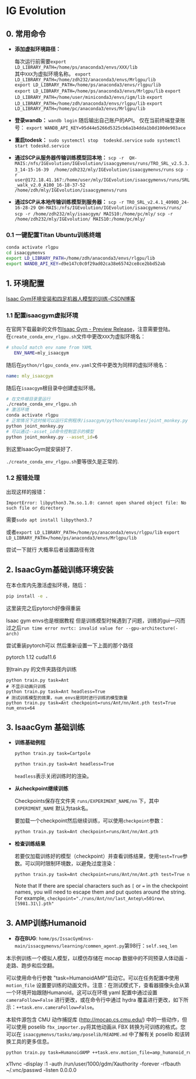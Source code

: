 # IG Evolution

## 0. 常用命令
- **添加虚拟环境路径：**

   每次运行前需要`export LD_LIBRARY_PATH=/home/ps/anaconda3/envs/XXX/lib`  
   其中`XXX`为虚拟环境名称。
   `export LD_LIBRARY_PATH=/home/zdh232/anaconda3/envs/Mrlgpu/lib`   
   `export LD_LIBRARY_PATH=/home/ps/anaconda3/envs/rlgpu/lib`   
   `export LD_LIBRARY_PATH=/home/ps/anaconda3/envs/Mrlgpu/lib`
   `export LD_LIBRARY_PATH=/home/user/miniconda3/envs/igm/lib`
   `export LD_LIBRARY_PATH=/home/zdh/anaconda3/envs/rlgpu/lib`
   `export LD_LIBRARY_PATH=/home/pc/anaconda3/envs/Mrlgpu/lib`

- **登录wandb：**
   `wandb login` 
   随后输出自己账户的API。
   仅在当前终端登录账号：
   `export WANDB_API_KEY=95d44e5266d5325cb6a1b4dda1b8d100de903ace`   

- **重启todesk：**
   `sudo systemctl stop  todeskd.service`
   `sudo systemctl start todeskd.service`

- **通过SCP从服务器传输训练模型回本地：**
   `scp -r  QH-MAIS:/nfs/IGEvolution/IGEvolution/isaacgymenvs/runs/TRO_SRL_v2.5.3.3_14-15-16-39  /home/zdh232/mly/IGEvolution/isaacgymenvs/runs`
   `scp -r user@172.18.41.167:/home/user/mly/IGEvolution/isaacgymenvs/runs/SRL_walk_v2.0_A100_16-18-37-52  /home/zdh/mly/IGEvolution/isaacgymenvs/runs`

- **通过SCP从本地传输训练模型到服务器：**
   `scp -r TRO_SRL_v2.4.1_4090D_24-16-28-29 QH-MAIS:/nfs/IGEvolution/IGEvolution/isaacgymenvs/runs/`
   `scp -r /home/zdh232/mly/isaacgym/ MAIS10:/home/pc/mly/`
   `scp -r /home/zdh232/mly/IGEvolution/ MAIS10:/home/pc/mly/`

### 0.1 一键配置Titan Ubuntu训练终端
```bash
conda activate rlgpu  
cd isaacgymenvs  
export LD_LIBRARY_PATH=/home/zdh/anaconda3/envs/rlgpu/lib  
export WANDB_API_KEY=d9e147c0c0f29ad02ca38e65742ce8ce2bbd52ab  
```
## 1. 环境配置
[Isaac Gym环境安装和四足机器人模型的训练-CSDN博客](https://blog.csdn.net/weixin_44061195/article/details/131830133?spm=1001.2101.3001.6650.2&utm_medium=distribute.pc_relevant.none-task-blog-2~default~YuanLiJiHua~Position-2-131830133-blog-124605383.235^v38^pc_relevant_sort&depth_1-utm_source=distribute.pc_relevant.none-task-blog-2~default~YuanLiJiHua~Position-2-131830133-blog-124605383.235^v38^pc_relevant_sort&utm_relevant_index=5)

### 1.1 配置isaacgym虚拟环境
在官网下载最新的文件包[Isaac Gym - Preview Release](https://developer.nvidia.com/isaac-gym)，注意需要登陆。   
在`create_conda_env_rlgpu.sh`文件中更改`XXX`为虚拟环境名：   
   ```sh
   # should match env name from YAML 
      ENV_NAME=mly_isaacgym
   ```
   随后在`python/rlgpu_conda_env.yaml`文件中更改为同样的虚拟环境名：
   ```yaml
   name: mly_isaacgym
   ```
   随后在`isaacgym`根目录中创建虚拟环境。
   ```bash
   # 在文件根目录里运行
   ./create_conda_env_rlgpu.sh
   # 激活环境
   conda activate rlgpu
   # 正常情况下这时候可以运行实例程序/isaacgym/python/examples/joint_monkey.py
   python joint_monkey.py
   # 可以通过--asset_id命令控制显示的模型
   python joint_monkey.py --asset_id=6
   ```
   到这里IsaacGym就安装好了.

   `./create_conda_env_rlgpu.sh`要等很久是正常的.

### 1.2 报错处理

   出现这样的报错：

   `ImportError: libpython3.7m.so.1.0: cannot open shared object file: No such file or directory`

   需要`sudo apt install libpython3.7`

   或者`export LD_LIBRARY_PATH=/home/ps/anaconda3/envs/rlgpu/lib`
   `export LD_LIBRARY_PATH=/home/ps/anaconda3/envs/Mrlgpu/lib`

   尝试一下就行 大概率后者设置路径有效



## 2. IsaacGym基础训练环境安装

在本仓库内先激活虚拟环境，随后：

```bash
pip install -e .
```



这里装完之后pytorch好像得重装

Isaac gym envs也是根据教程 但是训练模型时候遇到了问题，训练的gui一闪而过之后`run time error nvrtc: invalid value for --gpu-architecture(-arch)`

尝试重装pytorch可以 然后重新设置一下上面的那个路径

pytorch 1.12 cuda11.6

到train.py 的文件夹路径内训练

```
python train.py task=Ant
# 不显示动画只训练
python train.py task=Ant headless=True
# 测试训练模型的效果，num_envs是同时进行训练的模型数量
python train.py task=Ant checkpoint=runs/Ant/nn/Ant.pth test=True num_envs=64

```

## 3. IsaacGym 基础训练

- **训练基础例程**

  ```bash
  python train.py task=Cartpole
  ```

  ```bash
  python train.py task=Ant headless=True
  ```

  `headless`表示关闭训练时的渲染。

- **从checkpoint继续训练**

  Checkpoints保存在文件夹 `runs/EXPERIMENT_NAME/nn` 下，其中`EXPERIMENT_NAME` 
  默认为task名。

  要加载一个checkpoint然后继续训练，可以使用`checkpoint`参数：

  ```bash
  python train.py task=Ant checkpoint=runs/Ant/nn/Ant.pth
  ```

- **检查训练结果**

  若要仅加载训练好的模型（checkpoint）并查看训练结果，使用`test=True`参数。可以同时限制环境数，以避免过度渲染：

  ```bash
  python train.py task=Ant checkpoint=runs/Ant/nn/Ant.pth test=True num_envs=64
  ```

  Note that If there are special characters such as `[` or `=` in the checkpoint names, 
  you will need to escape them and put quotes around the string. For example,
  `checkpoint="./runs/Ant/nn/last_Antep\=501rew\[5981.31\].pth"`

## 3. AMP训练Humanoid

- **存在BUG**: `home/ps/IssacGymEnvs-main/issacgymenvs/learning/commen_agent.py`第98行：`self.seq_len`

本示例训练一个模拟人模型，以模仿存储在 mocap 数据中的不同预录人体动画 - 走路、跑步和后空翻。

可以使用命令行参数 "task=HumanoidAMP"启动它。可以在任务配置中使用 `motion_file` 设置要训练的动画文件。注意：在测试模式下，查看器摄像头会从第一个环境开始跟随Humanoid。这可以在环境 yaml 配置中通过设置 `cameraFollow=False` 进行更改，或在命令行中通过 hydra 覆盖进行更改，如下所示：`++task.env.cameraFollow=False`。



本软件源包含 CMU 动作捕捉库 (http://mocap.cs.cmu.edu/) 中的一些动作，但可以使用 poselib `fbx_importer.py`将其他动画从 FBX 转换为可训练的格式。您可以在 `isaacgymenvs/tasks/amp/poselib/README.md` 中了解有关 poselib 和该转换工具的更多信息。



```bash
python train.py task=HumanoidAMP ++task.env.motion_file=amp_humanoid_run.npy experiment=AMP_run rl_device=cuda:1 sim_device=cuda:1
```

x11vnc -display :1 -auth /run/user/1000/gdm/Xauthority -forever -rfbauth ~/.vnc/passwd -listen 0.0.0.0








